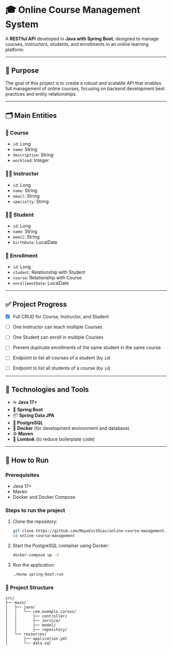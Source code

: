 # 🎓 Online Course Management System

A **RESTful API** developed in **Java with Spring Boot**, designed to manage courses, instructors, students, and enrollments in an online learning platform.

---

## 🧩 Purpose

The goal of this project is to create a robust and scalable API that enables full management of online courses, focusing on backend development best practices and entity relationships.

---

## 🗂️ Main Entities

### 📘 Course
- `id`: Long
- `name`: String
- `description`: String
- `workload`: Integer

### 👨‍🏫 Instructor
- `id`: Long
- `name`: String
- `email`: String
- `specialty`: String

### 👨‍🎓 Student
- `id`: Long
- `name`: String
- `email`: String
- `birthDate`: LocalDate

### 📝 Enrollment
- `id`: Long
- `student`: Relationship with Student
- `course`: Relationship with Course
- `enrollmentDate`: LocalDate

---

## ✅ Project Progress

- [x] Full CRUD for Course, Instructor, and Student  
- [ ] One Instructor can teach multiple Courses  
- [ ] One Student can enroll in multiple Courses  
- [ ] Prevent duplicate enrollments of the same student in the same course  
- [ ] Endpoint to list all courses of a student (by `id`)  
- [ ] Endpoint to list all students of a course (by `id`)  


---

## 💽 Technologies and Tools

- ☕ **Java 17+**
- 🌱 **Spring Boot**
- 📦 **Spring Data JPA**
- 🐘 **PostgreSQL**
- 🐳 **Docker** (for development environment and database)
- ⚙️ **Maven**
- 📌 **Lombok** (to reduce boilerplate code)

---

## 🚀 How to Run

### Prerequisites

- Java 17+
- Maven
- Docker and Docker Compose

### Steps to run the project

1. Clone the repository:
   ```bash
   git clone https://github.com/MayaVictDias/online-course-management.git
   cd online-course-management


2. Start the PostgreSQL container using Docker:
    ```bash
   docker-compose up -d

3. Run the application:
    ```bash
   ./mvnw spring-boot:run
   
### 🔧 Project Structure

```pgsql
src/
├── main/
│   ├── java/
│   │   └── com.exemplo.cursos/
│   │       ├── controller/
│   │       ├── service/
│   │       ├── model/
│   │       ├── repository/
│   └── resources/
│       ├── application.yml
│       └── data.sql

```
